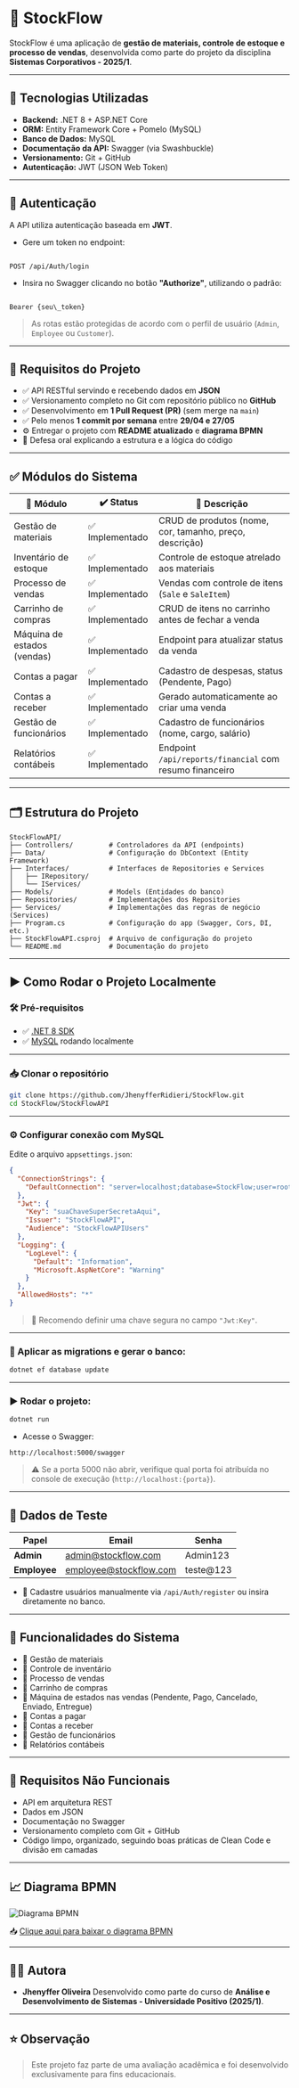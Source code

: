 # 🛒 StockFlow

StockFlow é uma aplicação de **gestão de materiais, controle de estoque e processo de vendas**, desenvolvida como parte do projeto da disciplina **Sistemas Corporativos - 2025/1**.

---

## 🚀 Tecnologias Utilizadas

- **Backend:** .NET 8 + ASP.NET Core
- **ORM:** Entity Framework Core + Pomelo (MySQL)
- **Banco de Dados:** MySQL
- **Documentação da API:** Swagger (via Swashbuckle)
- **Versionamento:** Git + GitHub
- **Autenticação:** JWT (JSON Web Token)

---

## 🔑 Autenticação

A API utiliza autenticação baseada em **JWT**.

- Gere um token no endpoint:

```

POST /api/Auth/login

```

- Insira no Swagger clicando no botão **"Authorize"**, utilizando o padrão:

```

Bearer {seu\_token}

````

> As rotas estão protegidas de acordo com o perfil de usuário (`Admin`, `Employee` ou `Customer`).

---

## 📌 Requisitos do Projeto

- ✅ API RESTful servindo e recebendo dados em **JSON**
- ✅ Versionamento completo no Git com repositório público no **GitHub**
- ✅ Desenvolvimento em **1 Pull Request (PR)** (sem merge na `main`)
- ✅ Pelo menos **1 commit por semana** entre **29/04 e 27/05**
- ⚙️ Entregar o projeto com **README atualizado** e **diagrama BPMN**
- 📑 Defesa oral explicando a estrutura e a lógica do código

---

## ✅ Módulos do Sistema

| 🔧 Módulo                   | ✔️ Status      | 🔎 Descrição                                                 |
| --------------------------- | -------------- | ------------------------------------------------------------ |
| Gestão de materiais         | ✅ Implementado | CRUD de produtos (nome, cor, tamanho, preço, descrição)     |
| Inventário de estoque       | ✅ Implementado | Controle de estoque atrelado aos materiais                  |
| Processo de vendas          | ✅ Implementado | Vendas com controle de itens (`Sale` e `SaleItem`)          |
| Carrinho de compras         | ✅ Implementado | CRUD de itens no carrinho antes de fechar a venda           |
| Máquina de estados (vendas) | ✅ Implementado | Endpoint para atualizar status da venda                     |
| Contas a pagar              | ✅ Implementado | Cadastro de despesas, status (Pendente, Pago)               |
| Contas a receber            | ✅ Implementado | Gerado automaticamente ao criar uma venda                   |
| Gestão de funcionários      | ✅ Implementado | Cadastro de funcionários (nome, cargo, salário)             |
| Relatórios contábeis        | ✅ Implementado | Endpoint `/api/reports/financial` com resumo financeiro     |

---

## 🗂️ Estrutura do Projeto

```plaintext
StockFlowAPI/
├── Controllers/         # Controladores da API (endpoints)
├── Data/                # Configuração do DbContext (Entity Framework)
├── Interfaces/          # Interfaces de Repositories e Services
│   ├── IRepository/
│   └── IServices/
├── Models/              # Models (Entidades do banco)
├── Repositories/        # Implementações dos Repositories
├── Services/            # Implementações das regras de negócio (Services)
├── Program.cs           # Configuração do app (Swagger, Cors, DI, etc.)
├── StockFlowAPI.csproj  # Arquivo de configuração do projeto
└── README.md            # Documentação do projeto
````

---

## ▶️ Como Rodar o Projeto Localmente

### 🛠️ Pré-requisitos

* ✅ [.NET 8 SDK](https://dotnet.microsoft.com/en-us/download)
* ✅ [MySQL](https://www.mysql.com/) rodando localmente

---

### 📥 Clonar o repositório

```bash
git clone https://github.com/JhenyfferRidieri/StockFlow.git
cd StockFlow/StockFlowAPI
```

---

### ⚙️ Configurar conexão com MySQL

Edite o arquivo `appsettings.json`:

```json
{
  "ConnectionStrings": {
    "DefaultConnection": "server=localhost;database=StockFlow;user=root;password=SuaSenhaAqui"
  },
  "Jwt": {
    "Key": "suaChaveSuperSecretaAqui",
    "Issuer": "StockFlowAPI",
    "Audience": "StockFlowAPIUsers"
  },
  "Logging": {
    "LogLevel": {
      "Default": "Information",
      "Microsoft.AspNetCore": "Warning"
    }
  },
  "AllowedHosts": "*"
}
```

> 🔑 Recomendo definir uma chave segura no campo `"Jwt:Key"`.

---

### 🚀 Aplicar as migrations e gerar o banco:

```bash
dotnet ef database update
```

---

### ▶️ Rodar o projeto:

```bash
dotnet run
```

* Acesse o Swagger:

```
http://localhost:5000/swagger
```

> ⚠️ Se a porta 5000 não abrir, verifique qual porta foi atribuída no console de execução (`http://localhost:{porta}`).

---

## 🔧 Dados de Teste

| Papel        | Email                                                   | Senha      |
| ------------ | ------------------------------------------------------- | ---------- |
| **Admin**    | [admin@stockflow.com](mailto:admin@stockflow.com)       | Admin123   |
| **Employee** | [employee@stockflow.com](mailto:employee@stockflow.com) | teste\@123 |

* 🔐 Cadastre usuários manualmente via `/api/Auth/register` ou insira diretamente no banco.

---

## 📝 Funcionalidades do Sistema

* 🔹 Gestão de materiais
* 🔹 Controle de inventário
* 🔹 Processo de vendas
* 🔹 Carrinho de compras
* 🔹 Máquina de estados nas vendas (Pendente, Pago, Cancelado, Enviado, Entregue)
* 🔹 Contas a pagar
* 🔹 Contas a receber
* 🔹 Gestão de funcionários
* 🔹 Relatórios contábeis

---

## 🚫 Requisitos Não Funcionais

* API em arquitetura REST
* Dados em JSON
* Documentação no Swagger
* Versionamento completo com Git + GitHub
* Código limpo, organizado, seguindo boas práticas de Clean Code e divisão em camadas

---

## 📈 Diagrama BPMN

![Diagrama BPMN](./StockFlowAPI/docs/bpmn-diagram.jpg)

📥 [Clique aqui para baixar o diagrama BPMN](./StockFlowAPI/docs/bpmn-diagram.jpg)

---

## 👨‍💻 Autora

* **Jhenyffer Oliveira**
  Desenvolvido como parte do curso de **Análise e Desenvolvimento de Sistemas - Universidade Positivo (2025/1)**.

---

## ⭐ Observação

> Este projeto faz parte de uma avaliação acadêmica e foi desenvolvido exclusivamente para fins educacionais.